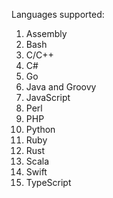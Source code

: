 Languages supported:

1. Assembly
1. Bash
1. C/C++
1. C#
1. Go
1. Java and Groovy
1. JavaScript
1. Perl
1. PHP
1. Python
1. Ruby
1. Rust
1. Scala
1. Swift
1. TypeScript
